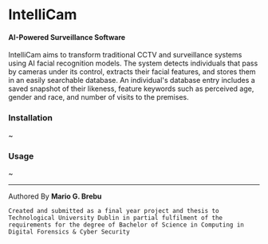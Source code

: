 # IntelliCam
#### AI-Powered Surveillance Software

IntelliCam aims to transform traditional CCTV and surveillance systems using AI facial recognition models. The system detects individuals that pass by cameras under its control, extracts their facial features, and stores them in an easily searchable database. An individual's database entry includes a saved snapshot of their likeness, feature keywords such as perceived age, gender and race, and number of visits to the premises.

### Installation
~

### Usage
~


-----
Authored By **Mario G. Brebu**

`Created and submitted as a final year project and thesis to Technological University Dublin in partial fulfilment of the requirements for the degree of Bachelor of Science in Computing in Digital Forensics & Cyber Security`
